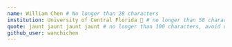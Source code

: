 ```yaml
---
name: William Chen # No longer than 28 characters
institution: University of Central Florida 🚩 # no longer than 58 characters
quote: jaunt jaunt jaunt jaunt # no longer than 100 characters, avoid using quotes(") to guarantee the format remains the same.
github_user: wanchichen
---
```

